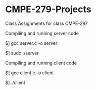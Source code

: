 # CMPE-279-Projects
Class Assignments for class CMPE-297

Compiling and running server code

$] gcc server.c -o server

$] sudo ./server

Compiling and running client code

$] gcc client.c -o client

$] ./client

